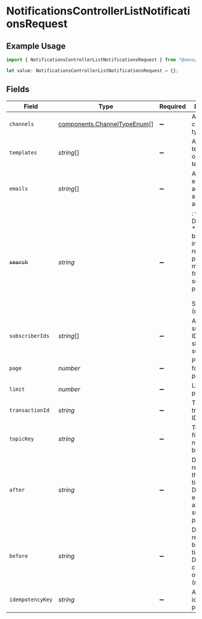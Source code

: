 # NotificationsControllerListNotificationsRequest

## Example Usage

```typescript
import { NotificationsControllerListNotificationsRequest } from "@novu/api/models/operations";

let value: NotificationsControllerListNotificationsRequest = {};
```

## Fields

| Field                                                                                                                                             | Type                                                                                                                                              | Required                                                                                                                                          | Description                                                                                                                                       |
| ------------------------------------------------------------------------------------------------------------------------------------------------- | ------------------------------------------------------------------------------------------------------------------------------------------------- | ------------------------------------------------------------------------------------------------------------------------------------------------- | ------------------------------------------------------------------------------------------------------------------------------------------------- |
| `channels`                                                                                                                                        | [components.ChannelTypeEnum](../../models/components/channeltypeenum.md)[]                                                                        | :heavy_minus_sign:                                                                                                                                | Array of channel types                                                                                                                            |
| `templates`                                                                                                                                       | *string*[]                                                                                                                                        | :heavy_minus_sign:                                                                                                                                | Array of template IDs or a single template ID                                                                                                     |
| `emails`                                                                                                                                          | *string*[]                                                                                                                                        | :heavy_minus_sign:                                                                                                                                | Array of email addresses or a single email address                                                                                                |
| ~~`search`~~                                                                                                                                      | *string*                                                                                                                                          | :heavy_minus_sign:                                                                                                                                | : warning: ** DEPRECATED **: This will be removed in a future release, please migrate away from it as soon as possible.<br/><br/>Search term (deprecated) |
| `subscriberIds`                                                                                                                                   | *string*[]                                                                                                                                        | :heavy_minus_sign:                                                                                                                                | Array of subscriber IDs or a single subscriber ID                                                                                                 |
| `page`                                                                                                                                            | *number*                                                                                                                                          | :heavy_minus_sign:                                                                                                                                | Page number for pagination                                                                                                                        |
| `limit`                                                                                                                                           | *number*                                                                                                                                          | :heavy_minus_sign:                                                                                                                                | Limit for pagination                                                                                                                              |
| `transactionId`                                                                                                                                   | *string*                                                                                                                                          | :heavy_minus_sign:                                                                                                                                | The transaction ID to filter by                                                                                                                   |
| `topicKey`                                                                                                                                        | *string*                                                                                                                                          | :heavy_minus_sign:                                                                                                                                | Topic Key for filtering notifications by topic                                                                                                    |
| `after`                                                                                                                                           | *string*                                                                                                                                          | :heavy_minus_sign:                                                                                                                                | Date filter for records after this timestamp. Defaults to earliest date allowed by subscription plan                                              |
| `before`                                                                                                                                          | *string*                                                                                                                                          | :heavy_minus_sign:                                                                                                                                | Date filter for records before this timestamp. Defaults to current time of request (now)                                                          |
| `idempotencyKey`                                                                                                                                  | *string*                                                                                                                                          | :heavy_minus_sign:                                                                                                                                | A header for idempotency purposes                                                                                                                 |